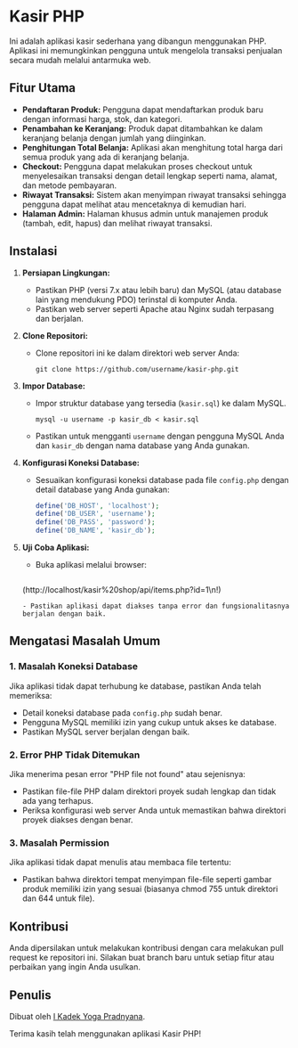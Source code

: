 # Kasir PHP

Ini adalah aplikasi kasir sederhana yang dibangun menggunakan PHP. Aplikasi ini memungkinkan pengguna untuk mengelola transaksi penjualan secara mudah melalui antarmuka web.

## Fitur Utama

- **Pendaftaran Produk:** Pengguna dapat mendaftarkan produk baru dengan informasi harga, stok, dan kategori.
- **Penambahan ke Keranjang:** Produk dapat ditambahkan ke dalam keranjang belanja dengan jumlah yang diinginkan.
- **Penghitungan Total Belanja:** Aplikasi akan menghitung total harga dari semua produk yang ada di keranjang belanja.
- **Checkout:** Pengguna dapat melakukan proses checkout untuk menyelesaikan transaksi dengan detail lengkap seperti nama, alamat, dan metode pembayaran.
- **Riwayat Transaksi:** Sistem akan menyimpan riwayat transaksi sehingga pengguna dapat melihat atau mencetaknya di kemudian hari.
- **Halaman Admin:** Halaman khusus admin untuk manajemen produk (tambah, edit, hapus) dan melihat riwayat transaksi.

## Instalasi

1. **Persiapan Lingkungan:**
   - Pastikan PHP (versi 7.x atau lebih baru) dan MySQL (atau database lain yang mendukung PDO) terinstal di komputer Anda.
   - Pastikan web server seperti Apache atau Nginx sudah terpasang dan berjalan.

2. **Clone Repositori:**
   - Clone repositori ini ke dalam direktori web server Anda:
     ```
     git clone https://github.com/username/kasir-php.git
     ```

3. **Impor Database:**
   - Impor struktur database yang tersedia (`kasir.sql`) ke dalam MySQL.
     ```
     mysql -u username -p kasir_db < kasir.sql
     ```
   - Pastikan untuk mengganti `username` dengan pengguna MySQL Anda dan `kasir_db` dengan nama database yang Anda gunakan.

4. **Konfigurasi Koneksi Database:**
   - Sesuaikan konfigurasi koneksi database pada file `config.php` dengan detail database yang Anda gunakan:
     ```php
     define('DB_HOST', 'localhost');
     define('DB_USER', 'username');
     define('DB_PASS', 'password');
     define('DB_NAME', 'kasir_db');
     ```

5. **Uji Coba Aplikasi:**
   - Buka aplikasi melalui browser:
     ```
    (http://localhost/kasir%20shop/api/items.php?id=1\n!)
     ```
   - Pastikan aplikasi dapat diakses tanpa error dan fungsionalitasnya berjalan dengan baik.

## Mengatasi Masalah Umum

### 1. Masalah Koneksi Database

Jika aplikasi tidak dapat terhubung ke database, pastikan Anda telah memeriksa:
   - Detail koneksi database pada `config.php` sudah benar.
   - Pengguna MySQL memiliki izin yang cukup untuk akses ke database.
   - Pastikan MySQL server berjalan dengan baik.

### 2. Error PHP Tidak Ditemukan

Jika menerima pesan error "PHP file not found" atau sejenisnya:
   - Pastikan file-file PHP dalam direktori proyek sudah lengkap dan tidak ada yang terhapus.
   - Periksa konfigurasi web server Anda untuk memastikan bahwa direktori proyek diakses dengan benar.

### 3. Masalah Permission

Jika aplikasi tidak dapat menulis atau membaca file tertentu:
   - Pastikan bahwa direktori tempat menyimpan file-file seperti gambar produk memiliki izin yang sesuai (biasanya chmod 755 untuk direktori dan 644 untuk file).

## Kontribusi

Anda dipersilakan untuk melakukan kontribusi dengan cara melakukan pull request ke repositori ini. Silakan buat branch baru untuk setiap fitur atau perbaikan yang ingin Anda usulkan.

## Penulis

Dibuat oleh [I Kadek Yoga Pradnyana](https://github.com/username).

Terima kasih telah menggunakan aplikasi Kasir PHP!
